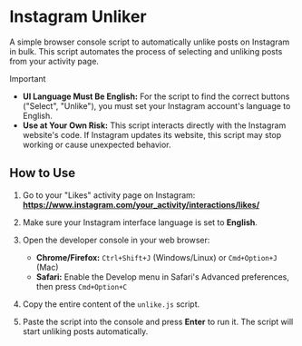 # Instagram Unliker

A simple browser console script to automatically unlike posts on Instagram in bulk. This script automates the process of selecting and unliking posts from your activity page.


> [!IMPORTANT]
> - **UI Language Must Be English:** For the script to find the correct buttons ("Select", "Unlike"), you must set your Instagram account's language to English.
> - **Use at Your Own Risk:** This script interacts directly with the Instagram website's code. If Instagram updates its website, this script may stop working or cause unexpected behavior.

## How to Use

1.  Go to your "Likes" activity page on Instagram:
    **https://www.instagram.com/your_activity/interactions/likes/**

2.  Make sure your Instagram interface language is set to **English**.

3.  Open the developer console in your web browser:
    - **Chrome/Firefox:** `Ctrl+Shift+J` (Windows/Linux) or `Cmd+Option+J` (Mac)
    - **Safari:** Enable the Develop menu in Safari's Advanced preferences, then press `Cmd+Option+C`

4.  Copy the entire content of the `unlike.js` script.

5.  Paste the script into the console and press **Enter** to run it. The script will start unliking posts automatically.
